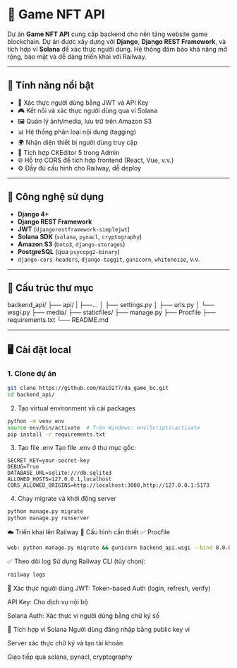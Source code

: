 # 🌟 Game NFT API

Dự án **Game NFT API** cung cấp backend cho nền tảng website game blockchain. Dự án được xây dựng với **Django**, **Django REST Framework**, và tích hợp ví **Solana** để xác thực người dùng. Hệ thống đảm bảo khả năng mở rộng, bảo mật và dễ dàng triển khai với Railway.

---

## 🚀 Tính năng nổi bật

- 🔐 Xác thực người dùng bằng JWT và API Key
- 🎮 Kết nối và xác thực người dùng qua ví Solana
- 🖼️ Quản lý ảnh/media, lưu trữ trên Amazon S3
- 📊 Hệ thống phân loại nội dung (tagging)
- 🌍 Nhận diện thiết bị người dùng truy cập
- 🎨 Tích hợp CKEditor 5 trong Admin
- 🌐 Hỗ trợ CORS để tích hợp frontend (React, Vue, v.v.)
- ⚙️ Đầy đủ cấu hình cho Railway, dễ deploy

---

## 🧰 Công nghệ sử dụng

- **Django 4+**
- **Django REST Framework**
- **JWT** (`djangorestframework-simplejwt`)
- **Solana SDK** (`solana`, `pynacl`, `cryptography`)
- **Amazon S3** (`boto3`, `django-storages`)
- **PostgreSQL** (qua `psycopg2-binary`)
- `django-cors-headers`, `django-taggit`, `gunicorn`, `whitenoise`, v.v.

---

## 📁 Cấu trúc thư mục

backend_api/
├── api/
| ├──...
│ ├── settings.py
│ ├── urls.py
│ └── wsgi.py
├── media/
├── staticfiles/
├── manage.py
├── Procfile
├── requirements.txt
└── README.md

---

## 🖥️ Cài đặt local

### 1. Clone dự án

```bash
git clone https://github.com/KaiO277/da_game_bc.git
cd backend_api/
```

2. Tạo virtual environment và cài packages
```bash
python -m venv env
source env/bin/activate  # Trên Windows: env\Scripts\activate
pip install -r requirements.txt
```

3. Tạo file .env
Tạo file .env ở thư mục gốc:

```env
SECRET_KEY=your-secret-key
DEBUG=True
DATABASE_URL=sqlite:///db.sqlite3
ALLOWED_HOSTS=127.0.0.1,localhost
CORS_ALLOWED_ORIGINS=http://localhost:3000,http://127.0.0.1:5173
```

4. Chạy migrate và khởi động server
```bash
python manage.py migrate
python manage.py runserver
```


☁️ Triển khai lên Railway
🚀 Cấu hình cần thiết
✅ Procfile
```bash
web: python manage.py migrate && gunicorn backend_api.wsgi --bind 0.0.0.0:$PORT
```


✅ Theo dõi log
Sử dụng Railway CLI (tùy chọn):

```bash
railway logs
```
🔐 Xác thực người dùng
JWT: Token-based Auth (login, refresh, verify)

API Key: Cho dịch vụ nội bộ

Solana Auth: Xác thực ví người dùng bằng chữ ký số

🔗 Tích hợp ví Solana
Người dùng đăng nhập bằng public key ví

Server xác thực chữ ký và tạo tài khoản

Giao tiếp qua solana, pynacl, cryptography
